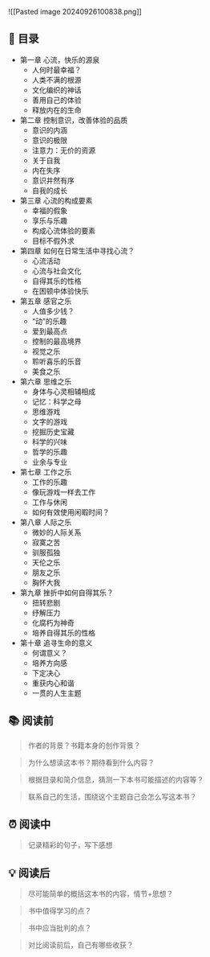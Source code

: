 ![[Pasted image 20240926100838.png]]
## 📑 目录
* 第一章 心流，快乐的源泉  
	* 人何时最幸福？  
	* 人类不满的根源  
	* 文化编织的神话  
	* 善用自己的体验  
	* 释放内在的生命  
* 第二章 控制意识，改善体验的品质  
	* 意识的内涵  
	* 意识的极限  
	* 注意力：无价的资源  
	* 关于自我  
	* 内在失序  
	* 意识井然有序  
	* 自我的成长  
* 第三章 心流的构成要素  
	* 幸福的假象  
	* 享乐与乐趣  
	* 构成心流体验的要素  
	* 目标不假外求  
* 第四章 如何在日常生活中寻找心流？  
	* 心流活动  
	* 心流与社会文化  
	* 自得其乐的性格  
	* 在困顿中体验快乐  
* 第五章 感官之乐  
	* 人值多少钱？  
	* “动”的乐趣  
	* 爱到最高点  
	* 控制的最高境界  
	* 视觉之乐  
	* 聆听喜乐的乐音  
	* 美食之乐  
* 第六章 思维之乐  
	* 身体与心灵相辅相成  
	* 记忆：科学之母  
	* 思维游戏  
	* 文字的游戏  
	* 挖掘历史宝藏  
	* 科学的兴味  
	* 哲学的乐趣  
	* 业余与专业  
* 第七章 工作之乐  
	* 工作的乐趣  
	* 像玩游戏一样去工作  
	* 工作与休闲  
	* 如何有效使用闲暇时间？  
* 第八章 人际之乐  
	* 微妙的人际关系  
	* 寂寞之苦  
	* 驯服孤独  
	* 天伦之乐  
	* 朋友之乐  
	* 胸怀大我  
* 第九章 挫折中如何自得其乐？  
	* 扭转悲剧  
	* 纾解压力  
	* 化腐朽为神奇  
	* 培养自得其乐的性格  
* 第十章 追寻生命的意义  
	* 何谓意义？  
	* 培养方向感  
	* 下定决心  
	* 重获内心和谐  
	* 一贯的人生主题
## 📚 阅读前
> 作者的背景？书籍本身的创作背景？

> 为什么想读这本书？期待看到什么内容？

> 根据目录和简介信息，猜测一下本书可能描述的内容等？

> 联系自己的生活，围绕这个主题自己会怎么写这本书？
## ⏰ 阅读中
> 记录精彩的句子，写下感想
##  💡 阅读后
> 尽可能简单的概括这本书的内容，情节+思想？

> 书中值得学习的点？

> 书中应当批判的点？

> 对比阅读前后，自己有哪些收获？ 
